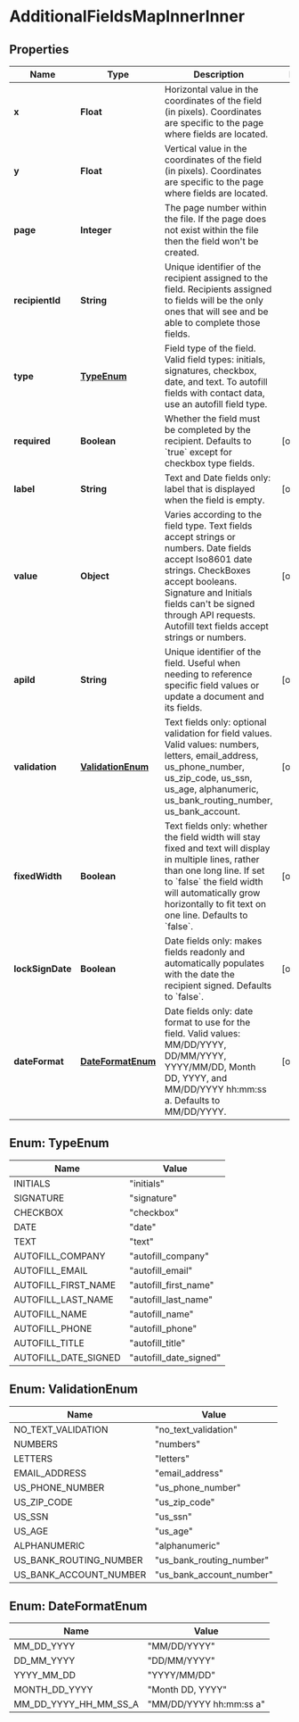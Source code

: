 

# AdditionalFieldsMapInnerInner


## Properties

| Name | Type | Description | Notes |
|------------ | ------------- | ------------- | -------------|
|**x** | **Float** | Horizontal value in the coordinates of the field (in pixels). Coordinates are specific to the page where fields are located. |  |
|**y** | **Float** | Vertical value in the coordinates of the field (in pixels). Coordinates are specific to the page where fields are located. |  |
|**page** | **Integer** | The page number within the file. If the page does not exist within the file then the field won&#39;t be created. |  |
|**recipientId** | **String** | Unique identifier of the recipient assigned to the field. Recipients assigned to fields will be the only ones that will see and be able to complete those fields. |  |
|**type** | [**TypeEnum**](#TypeEnum) | Field type of the field. Valid field types: initials, signatures, checkbox, date, and text. To autofill fields with contact data, use an autofill field type. |  |
|**required** | **Boolean** | Whether the field must be completed by the recipient. Defaults to &#x60;true&#x60; except for checkbox type fields. |  [optional] |
|**label** | **String** | Text and Date fields only: label that is displayed when the field is empty. |  [optional] |
|**value** | **Object** | Varies according to the field type. Text fields accept strings or numbers. Date fields accept Iso8601 date strings. CheckBoxes accept booleans. Signature and Initials fields can&#39;t be signed through API requests. Autofill text fields accept strings or numbers. |  [optional] |
|**apiId** | **String** | Unique identifier of the field. Useful when needing to reference specific field values or update a document and its fields. |  [optional] |
|**validation** | [**ValidationEnum**](#ValidationEnum) | Text fields only: optional validation for field values. Valid values: numbers, letters, email_address, us_phone_number, us_zip_code, us_ssn, us_age, alphanumeric, us_bank_routing_number, us_bank_account. |  [optional] |
|**fixedWidth** | **Boolean** | Text fields only: whether the field width will stay fixed and text will display in multiple lines, rather than one long line. If set to &#x60;false&#x60; the field width will automatically grow horizontally to fit text on one line. Defaults to &#x60;false&#x60;. |  [optional] |
|**lockSignDate** | **Boolean** | Date fields only: makes fields readonly and automatically populates with the date the recipient signed. Defaults to &#x60;false&#x60;. |  [optional] |
|**dateFormat** | [**DateFormatEnum**](#DateFormatEnum) | Date fields only: date format to use for the field. Valid values: MM/DD/YYYY, DD/MM/YYYY, YYYY/MM/DD, Month DD, YYYY, and MM/DD/YYYY hh:mm:ss a. Defaults to MM/DD/YYYY. |  [optional] |



## Enum: TypeEnum

| Name | Value |
|---- | -----|
| INITIALS | &quot;initials&quot; |
| SIGNATURE | &quot;signature&quot; |
| CHECKBOX | &quot;checkbox&quot; |
| DATE | &quot;date&quot; |
| TEXT | &quot;text&quot; |
| AUTOFILL_COMPANY | &quot;autofill_company&quot; |
| AUTOFILL_EMAIL | &quot;autofill_email&quot; |
| AUTOFILL_FIRST_NAME | &quot;autofill_first_name&quot; |
| AUTOFILL_LAST_NAME | &quot;autofill_last_name&quot; |
| AUTOFILL_NAME | &quot;autofill_name&quot; |
| AUTOFILL_PHONE | &quot;autofill_phone&quot; |
| AUTOFILL_TITLE | &quot;autofill_title&quot; |
| AUTOFILL_DATE_SIGNED | &quot;autofill_date_signed&quot; |



## Enum: ValidationEnum

| Name | Value |
|---- | -----|
| NO_TEXT_VALIDATION | &quot;no_text_validation&quot; |
| NUMBERS | &quot;numbers&quot; |
| LETTERS | &quot;letters&quot; |
| EMAIL_ADDRESS | &quot;email_address&quot; |
| US_PHONE_NUMBER | &quot;us_phone_number&quot; |
| US_ZIP_CODE | &quot;us_zip_code&quot; |
| US_SSN | &quot;us_ssn&quot; |
| US_AGE | &quot;us_age&quot; |
| ALPHANUMERIC | &quot;alphanumeric&quot; |
| US_BANK_ROUTING_NUMBER | &quot;us_bank_routing_number&quot; |
| US_BANK_ACCOUNT_NUMBER | &quot;us_bank_account_number&quot; |



## Enum: DateFormatEnum

| Name | Value |
|---- | -----|
| MM_DD_YYYY | &quot;MM/DD/YYYY&quot; |
| DD_MM_YYYY | &quot;DD/MM/YYYY&quot; |
| YYYY_MM_DD | &quot;YYYY/MM/DD&quot; |
| MONTH_DD_YYYY | &quot;Month DD, YYYY&quot; |
| MM_DD_YYYY_HH_MM_SS_A | &quot;MM/DD/YYYY hh:mm:ss a&quot; |



